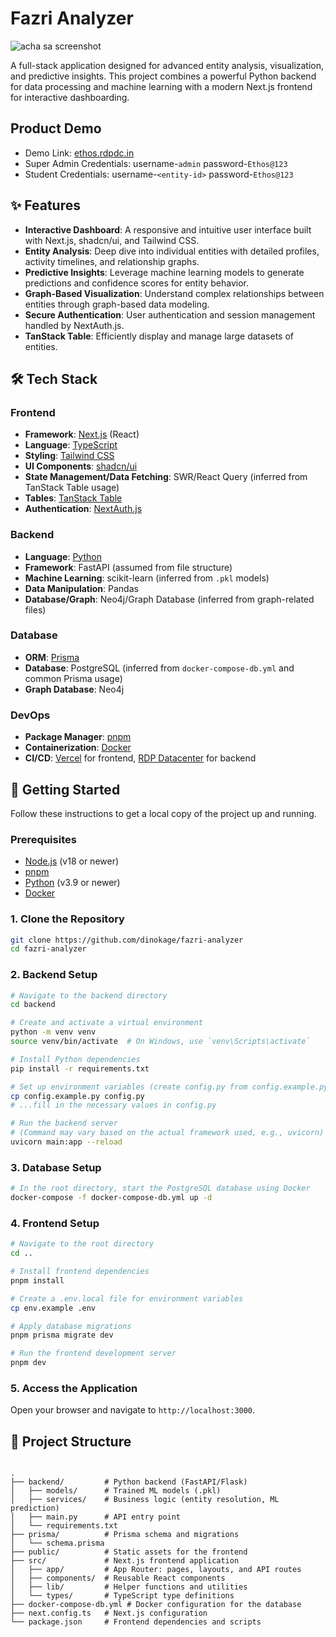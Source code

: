 # Fazri Analyzer

![acha sa screenshot](https://cdn.hextasphere.com/ethos/screenshot-with-background.png)

A full-stack application designed for advanced entity analysis, visualization, and predictive insights. This project combines a powerful Python backend for data processing and machine learning with a modern Next.js frontend for interactive dashboarding.

## Product Demo

- Demo Link: [ethos.rdpdc.in](https://ethos.rdpdc.in)
- Super Admin Credentials: username-`admin` password-`Ethos@123`
- Student Credentials: username-`<entity-id>` password-`Ethos@123`

## ✨ Features

- **Interactive Dashboard**: A responsive and intuitive user interface built with Next.js, shadcn/ui, and Tailwind CSS.
- **Entity Analysis**: Deep dive into individual entities with detailed profiles, activity timelines, and relationship graphs.
- **Predictive Insights**: Leverage machine learning models to generate predictions and confidence scores for entity behavior.
- **Graph-Based Visualization**: Understand complex relationships between entities through graph-based data modeling.
- **Secure Authentication**: User authentication and session management handled by NextAuth.js.
- **TanStack Table**: Efficiently display and manage large datasets of entities.

## 🛠️ Tech Stack

### Frontend

- **Framework**: [Next.js](https://nextjs.org/) (React)
- **Language**: [TypeScript](https://www.typescriptlang.org/)
- **Styling**: [Tailwind CSS](https://tailwindcss.com/)
- **UI Components**: [shadcn/ui](https://ui.shadcn.com/)
- **State Management/Data Fetching**: SWR/React Query (inferred from TanStack Table usage)
- **Tables**: [TanStack Table](https.tanstack.com/table)
- **Authentication**: [NextAuth.js](https://next-auth.js.org/)

### Backend

- **Language**: [Python](https://www.python.org/)
- **Framework**: FastAPI (assumed from file structure)
- **Machine Learning**: scikit-learn (inferred from `.pkl` models)
- **Data Manipulation**: Pandas
- **Database/Graph**: Neo4j/Graph Database (inferred from graph-related files)

### Database

- **ORM**: [Prisma](https://www.prisma.io/)
- **Database**: PostgreSQL (inferred from `docker-compose-db.yml` and common Prisma usage)
- **Graph Database**: Neo4j

### DevOps

- **Package Manager**: [pnpm](https://pnpm.io/)
- **Containerization**: [Docker](https://www.docker.com/)
- **CI/CD**: [Vercel](https://vercel.com) for frontend, [RDP Datacenter](https://rdpdatacenter.in) for backend

## 🚀 Getting Started

Follow these instructions to get a local copy of the project up and running.

### Prerequisites

- [Node.js](https://nodejs.org/en/) (v18 or newer)
- [pnpm](https://pnpm.io/installation)
- [Python](https://www.python.org/downloads/) (v3.9 or newer)
- [Docker](https://www.docker.com/products/docker-desktop/)

### 1. Clone the Repository

```bash
git clone https://github.com/dinokage/fazri-analyzer
cd fazri-analyzer
```

### 2. Backend Setup

```bash
# Navigate to the backend directory
cd backend

# Create and activate a virtual environment
python -m venv venv
source venv/bin/activate  # On Windows, use `venv\Scripts\activate`

# Install Python dependencies
pip install -r requirements.txt

# Set up environment variables (create config.py from config.example.py)
cp config.example.py config.py
# ...fill in the necessary values in config.py

# Run the backend server
# (Command may vary based on the actual framework used, e.g., uvicorn)
uvicorn main:app --reload
```

### 3. Database Setup

```bash
# In the root directory, start the PostgreSQL database using Docker
docker-compose -f docker-compose-db.yml up -d
```

### 4. Frontend Setup

```bash
# Navigate to the root directory
cd ..

# Install frontend dependencies
pnpm install

# Create a .env.local file for environment variables
cp env.example .env

# Apply database migrations
pnpm prisma migrate dev

# Run the frontend development server
pnpm dev
```

### 5. Access the Application

Open your browser and navigate to `http://localhost:3000`.

## 📂 Project Structure

```

.
├── backend/         # Python backend (FastAPI/Flask)
│   ├── models/      # Trained ML models (.pkl)
│   ├── services/    # Business logic (entity resolution, ML prediction)
│   ├── main.py      # API entry point
│   └── requirements.txt
├── prisma/          # Prisma schema and migrations
│   └── schema.prisma
├── public/          # Static assets for the frontend
├── src/             # Next.js frontend application
│   ├── app/         # App Router: pages, layouts, and API routes
│   ├── components/  # Reusable React components
│   ├── lib/         # Helper functions and utilities
│   └── types/       # TypeScript type definitions
├── docker-compose-db.yml # Docker configuration for the database
├── next.config.ts   # Next.js configuration
└── package.json     # Frontend dependencies and scripts

```

